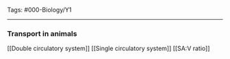 Tags: #000-Biology/Y1

---
### Transport in animals
[[Double circulatory system]]
[[Single circulatory system]]
[[SA:V ratio]]

